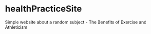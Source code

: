 # healthPracticeSite

Simple website about a random subject - The Benefits of Exercise and Athleticism

